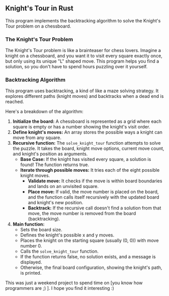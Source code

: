 ## Knight's Tour in Rust

This program implements the backtracking algorithm to solve the Knight's Tour problem on a chessboard.

### The Knight's Tour Problem

The Knight's Tour problem is like a brainteaser for chess lovers. Imagine a knight on a chessboard, and you want it to visit every square exactly once, but only using its unique "L" shaped move. This program helps you find a solution, so you don't have to spend hours puzzling over it yourself.

### Backtracking Algorithm

This program uses backtracking, a kind of like a maze solving strategy. It explores different paths (knight moves) and backtracks when a dead end is reached. 

Here's a breakdown of the algorithm:

1. **Initialize the board:** A chessboard is represented as a grid where each square is empty or has a number showing the knight's visit order.
2. **Define knight's moves:** An array stores the possible ways a knight can move from any square.
3. **Recursive function:** The `solve_knight_tour` function attempts to solve the puzzle. It takes the board, knight move options, current move count, and knight's position as arguments.
    * **Base Case:** If the knight has visited every square, a solution is found! The function returns true.
    * **Iterate through possible moves:** It tries each of the eight possible knight moves.
        * **Validate move:** It checks if the move is within board boundaries and lands on an unvisited square.
        * **Place move:** If valid, the move number is placed on the board, and the function calls itself recursively with the updated board and knight's new position.
        * **Backtrack:** If the recursive call doesn't find a solution from that move, the move number is removed from the board (backtracking).
4. **Main function:**
    * Sets the board size.
    * Defines the knight's possible x and y moves.
    * Places the knight on the starting square (usually (0, 0)) with move number 0.
    * Calls the `solve_knight_tour` function.
    * If the function returns false, no solution exists, and a message is displayed.
    * Otherwise, the final board configuration, showing the knight's path, is printed.


This was just a weekend project to spend time on [you know how programmers are ;) ]. I hope you find it interesting :)
